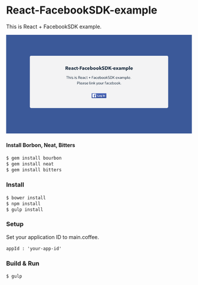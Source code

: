 # React-FacebookSDK-example
This is React + FacebookSDK example.

![Preview Image](./previews/PreviewImage.png "Preview Image")

#### Install Borbon, Neat, Bitters
```
$ gem install bourbon
$ gem install neat
$ gem install bitters
```

### Install
```
$ bower install
$ npm install
$ gulp install
```

### Setup
Set your application ID to main.coffee.
```
appId : 'your-app-id'
```

### Build & Run
```
$ gulp
```
